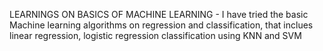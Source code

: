 LEARNINGS ON BASICS OF MACHINE LEARNING -
  I have tried the basic Machine learning algorithms on regression and classification, that inclues linear regression, logistic regression classification using KNN and SVM
